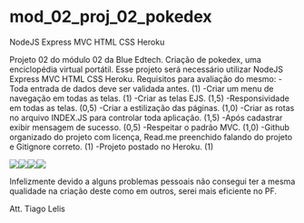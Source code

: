 # mod_02_proj_02_pokedex
NodeJS Express MVC HTML CSS Heroku

Projeto 02 do módulo 02 da Blue Edtech. Criação de pokedex, uma enciclopédia virtual portátil. Esse projeto será necessário utilizar NodeJS Express MVC HTML CSS Heroku. Requisitos para avaliação do mesmo:
-Toda entrada de dados deve ser validada antes. (1)
-Criar um menu de navegação em todas as telas. (1)
-Criar as telas EJS. (1,5)
-Responsividade em todas as telas. (0,5)
-Criar a estilização das páginas. (1,0)
-Criar as rotas no arquivo INDEX.JS para controlar toda aplicação. (1,5)
-Após cadastrar exibir mensagem de sucesso. (0,5)
-Respeitar o padrão MVC. (1,0)
-Github organizado do projeto com licença, Read.me preenchido falando do projeto e Gitignore correto. (1)
-Projeto postado no Heroku. (1)

<div style="display: flex">
<img src="https://img.icons8.com/color/48/000000/javascript--v1.png"/>
<img src="https://img.icons8.com/ios/100/000000/css3.png"/>
<img src="https://img.icons8.com/color/96/000000/nodejs.png"/>
<img src="https://img.icons8.com/color/96/000000/html-5--v1.png"/>
</div>

Infelizmente devido a alguns problemas pessoais não consegui ter a mesma qualidade na criação deste como em outros, serei mais eficiente no PF.


Att. Tiago Lelis